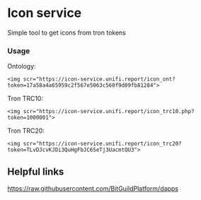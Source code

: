# Icon service
Simple tool to get icons from tron tokens

### Usage

Ontology:
```text
<img scr="https://icon-service.unifi.report/icon_ont?token=17a58a4a65959c2f567e5063c560f9d09fb81284">
```
Tron TRC10:
```text
<img scr="https://icon-service.unifi.report/icon_trc10.php?token=1000001">
```
Tron TRC20:
```text
<img scr="https://icon-service.unifi.report/icon_trc20?token=TLvDJcvKJDi3QuHgFbJC6SeTj3UacmtQU3">
```


## Helpful links
https://raw.githubusercontent.com/BitGuildPlatform/dapps
